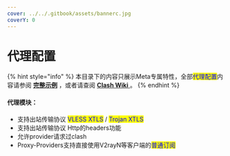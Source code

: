 ```yaml
---
cover: ../../.gitbook/assets/bannerc.jpg
coverY: 0
---
```


# 代理配置

{% hint style="info" %}
本目录下的内容只展示Meta专属特性，全部<mark style="color:blue;">代理配置</mark>内容请参阅 [**完整示例**](broken-reference) ，或者请查阅 [**Clash Wiki** ](https://lancellc.gitbook.io/clash/clash-config-file/proxies)。
{% endhint %}

#### **代理模块：**

* 支持出站传输协议 <mark style="color:blue;">VLESS XTLS</mark> / <mark style="color:blue;">Trojan XTLS</mark>
* 支持出站传输协议 Http的headers功能
* 允许provider请求过clash
* Proxy-Providers支持直接使用V2rayN等客户端的<mark style="color:blue;">普通订阅</mark>

